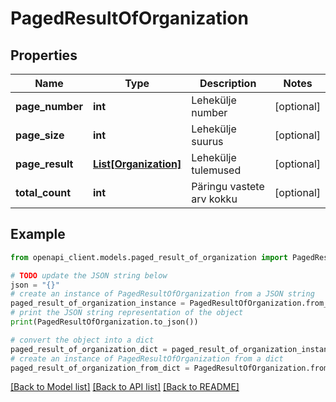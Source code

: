 # PagedResultOfOrganization


## Properties

Name | Type | Description | Notes
------------ | ------------- | ------------- | -------------
**page_number** | **int** | Lehekülje number | [optional] 
**page_size** | **int** | Lehekülje suurus | [optional] 
**page_result** | [**List[Organization]**](Organization.md) | Lehekülje tulemused | [optional] 
**total_count** | **int** | Päringu vastete arv kokku | [optional] 

## Example

```python
from openapi_client.models.paged_result_of_organization import PagedResultOfOrganization

# TODO update the JSON string below
json = "{}"
# create an instance of PagedResultOfOrganization from a JSON string
paged_result_of_organization_instance = PagedResultOfOrganization.from_json(json)
# print the JSON string representation of the object
print(PagedResultOfOrganization.to_json())

# convert the object into a dict
paged_result_of_organization_dict = paged_result_of_organization_instance.to_dict()
# create an instance of PagedResultOfOrganization from a dict
paged_result_of_organization_from_dict = PagedResultOfOrganization.from_dict(paged_result_of_organization_dict)
```
[[Back to Model list]](../README.md#documentation-for-models) [[Back to API list]](../README.md#documentation-for-api-endpoints) [[Back to README]](../README.md)


